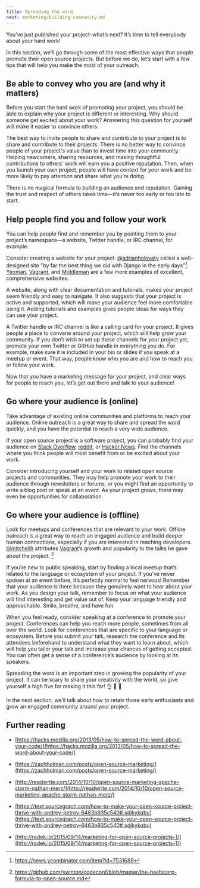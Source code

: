 ```yaml
---
title: Spreading the word
next: marketing/building-community.md
---
```


You’ve just published your project–what’s next? It’s time to tell everybody about your hard work!

In this section, we’ll go through some of the most effective ways that people promote their open source projects. But before we do, let’s start with a few tips that will help you make the most of your outreach.

## Be able to convey who you are (and why it matters)

Before you start the hard work of promoting your project, you should be able to explain why your project is different or interesting. Why should someone get excited about your work? Answering this question for yourself will make it easier to convince others.

The best way to invite people to share and contribute to your project is to share and contribute to their projects. There is no better way to convince people of your project's value than to invest time into your community. Helping newcomers, sharing resources, and making thoughtful contributions to others' work will earn you a positive reputation. Then, when you launch your own project, people will have context for your work and be more likely to pay attention and share what you’re doing.

There is no magical formula to building an audience and reputation. Gaining the trust and respect of others takes time—it’s never too early or too late to start.

## Help people find you and follow your work

You can help people find and remember you by pointing them to your project’s namespace—a website, Twitter handle, or IRC channel, for example.

Consider creating a website for your project. [@adrianholovaty](https://github.com/adrianholovaty) called a well-designed site "by far the best thing we did with Django in the early days"[^1]. [Yeoman](http://yeoman.io/), [Vagrant](https://www.vagrantup.com/), and [Middleman](https://middlemanapp.com/) are a few more examples of excellent, comprehensive websites.

[^1]: https://news.ycombinator.com/item?id=7531689

A website, along with clear documentation and tutorials, makes your project seem friendly and easy to navigate. It also suggests that your project is active and supported, which will make your audience feel more comfortable using it. Adding tutorials and examples gives people ideas for ways they can use your project.

A Twitter handle or IRC channel is like a calling card for your project. It gives people a place to convene around your project, which will help grow your community. If you don’t wish to set up these channels for your project yet, promote your own Twitter or GitHub handle in everything you do. For example, make sure it is included in your bio or slides if you speak at a meetup or event. That way, people know who you are and how to reach you or follow your work.

Now that you have a marketing message for your project, and clear ways for people to reach you, let’s get out there and talk to your audience!

## Go where your audience is (online)

Take advantage of existing online communities and platforms to reach your audience. Online outreach is a great way to share and spread the word quickly, and you have the potential to reach a very wide audience.

If your open source project is a software project, you can probably find your audience on [Stack Overflow](http://stackoverflow.com/), [reddit](http://www.reddit.com), or [Hacker News](https://news.ycombinator.com/). Find the channels where you think people will most benefit from or be excited about your work.

Consider introducing yourself and your work to related open source projects and communities. They may help promote your work to their audience through newsletters or forums, or you might find an opportunity to write a blog post or speak at an event. As your project grows, there may even be opportunities for collaboration.

## Go where your audience is (offline)

Look for meetups and conferences that are relevant to your work. Offline outreach is a great way to reach an engaged audience and build deeper human connections, especially if you are interested in reaching developers. [@mitchellh](https://github.com/mitchellh) attributes [Vagrant](https://github.com/mitchellh/vagrant)’s growth and popularity to the talks he gave about the project. [^2]

[^2]: https://github.com/swinton/codeconf/blob/master/the-hashicorp-formula-to-open-source.md

If you’re new to public speaking, start by finding a local meetup that’s related to the language or ecosystem of your project. If you’ve never spoken at an event before, it’s perfectly normal to feel nervous! Remember that your audience is there because they genuinely want to hear about your work. As you design your talk, remember to focus on what your audience will find interesting and get value out of. Keep your language friendly and approachable. Smile, breathe, and have fun.

When you feel ready, consider speaking at a conference to promote your project. Conferences can help you reach more people, sometimes from all over the world. Look for conferences that are specific to your language or ecosystem. Before you submit your talk, research the conference and its attendees beforehand to understand what they want to learn about, which will help you tailor your talk and increase your chances of getting accepted. You can often get a sense of a conference’s audience by looking at its speakers.

Spreading the word is an important step in growing the popularity of your project. It can be scary to share your creativity with the world, so give yourself a high five for making it this far! 👌 💯 🙌

In the next section, we’ll talk about how to retain those early enthusiasts and grow an engaged community around your project.

## Further reading

* [https://hacks.mozilla.org/2013/05/how-to-spread-the-word-about-your-code/](https://hacks.mozilla.org/2013/05/how-to-spread-the-word-about-your-code/)

* [https://zachholman.com/posts/open-source-marketing/](https://zachholman.com/posts/open-source-marketing/)

* [http://readwrite.com/2014/10/10/open-source-marketing-apache-storm-nathan-merz/](http://readwrite.com/2014/10/10/open-source-marketing-apache-storm-nathan-merz/)

* [https://text.sourcegraph.com/how-to-make-your-open-source-project-thrive-with-andrey-petrov-6463b935c540#.sdjkykqbu](https://text.sourcegraph.com/how-to-make-your-open-source-project-thrive-with-andrey-petrov-6463b935c540#.sdjkykqbu)

* [http://radek.io/2015/09/14/marketing-for-open-source-projects-1/](http://radek.io/2015/09/14/marketing-for-open-source-projects-1/)
